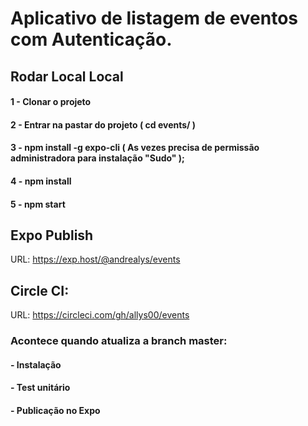 # Aplicativo de listagem de eventos com Autenticação.

## Rodar Local Local

#### 1 - Clonar o projeto
#### 2 - Entrar na pastar do projeto ( cd events/ )
#### 3 - npm install -g expo-cli ( As vezes precisa de permissão administradora para instalação "Sudo" ); 
#### 4 - npm install
#### 5 - npm start

## Expo Publish 
URL: https://exp.host/@andrealys/events

## Circle CI:
URL: https://circleci.com/gh/allys00/events
### Acontece quando atualiza a branch master:
#### - Instalação
#### - Test unitário
#### - Publicação no Expo
